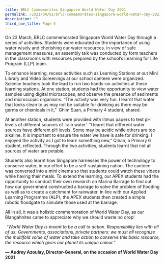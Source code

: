 ```yaml
---
title: BRLC Commemorates Singapore World Water Day 2021
permalink: /2021/04/01/brlc-commemorates-singapore-world-water-day-2021/
description: ""
third_nav_title: Page 5
---
```

<p>On 23 March, BRLC commemorated Singapore World Water Day through a series of activities. Students were educated on the importance of using water wisely and cherishing our water resources. In view of safe management measures, an assembly talk was conducted by form teachers in the classrooms with resources prepared by the school&rsquo;s Learning for Life Program (LLP) team.</p>
<p>To enhance learning, recess activities such as Learning Stations at out Mini Library and Video Screenings at our school canteen were organized. Science teachers took the lead to run two hands-on activities at these learning stations. At one station, students had the opportunity to view water samples using digital microscopes, and observe the presence of sediments and microscopic organisms. &ldquo;The activity was very fun. I learnt that water that looks clean to us may not be suitable for drinking as there may be germs or chemicals in it,&rdquo; &nbsp;Ghim Suan, a Primary 4 student, shared.</p>
<p>At another station, students were provided with litmus papers to test pH levels of different sources of &lsquo;rain water&rsquo;. &ldquo;I learnt that different water sources have different pH levels. Some may be acidic while others are too alkaline. It is important to ensure the water we have is safe for drinking. I enjoyed the activity as I got to learn something new,&rdquo; Qihan, a Primary 6 student, reflected. Through the two activities, students learnt that not all sources of water are potable.</p>
<p>Students also learnt how Singapore harnesses the power of technology to conserve water, in our effort to be a self-sustaining nation. The canteen was converted into a mini cinema so that students could watch these videos while having their meals. To extend the learning, our APEX students had the opportunity to conduct their own research on Marina Barrage to find out how our government constructed a barrage to solve the problem of flooding as well as to create a catchment for rainwater. In line with our Applied Learning Programme (ALP), the APEX students then created a simple robotic floodgate to simulate those used at the barrage.</p>
<p>All in all, it was a holistic commemoration of World Water Day, as our Blangahnites came to appreciate why we should waste no drop!</p>
<p><em>&nbsp;&ldquo;World Water Day is meant to be a call to action. Responsibility lies with all of us. Governments, associations, private partners: we must all recognize the multifold value of water and take action to conserve this basic resource, the resource which gives our planet its unique colour.&rdquo;</em></p>
<p><strong>&mdash;&nbsp;Audrey Azoulay, Director-General, on the occasion of World Water Day 2021</strong></p>